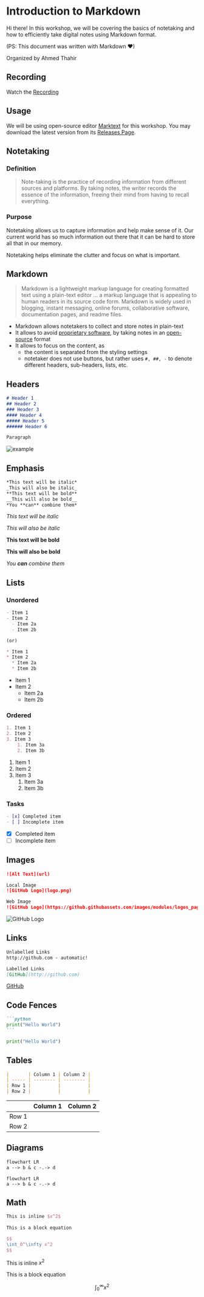 # Introduction to Markdown

Hi there! In this workshop, we will be covering the basics of notetaking and how to efficiently take digital notes using Markdown format.

(PS: This document was written with Markdown ❤)

Organized by Ahmed Thahir

## Recording

Watch the [Recording](https://drive.google.com/file/d/1Y6G_4moDglDQvYa9m2eOiisOILMnACQi/view)

## Usage

We will be using open-source editor [Marktext](https://github.com/marktext/marktext) for this workshop. You may download the latest version from its [Releases Page](https://github.com/marktext/marktext/releases).

## Notetaking

### Definition

> Note-taking is the practice of recording information from different sources and platforms. By taking notes, the writer records the essence of the information, freeing their mind from having to recall everything.

### Purpose

Notetaking allows us to capture information and help make sense of it. Our current world has so much information out there that it can be hard to store all that in our memory.

Notetaking helps eliminate the clutter and focus on what is important.

## Markdown

> Markdown is a lightweight markup language for creating formatted text using a plain-text editor … a markup language that is appealing to human readers in its source code form. Markdown is widely used in blogging, instant messaging, online forums, collaborative software, documentation pages, and readme files.

- Markdown allows notetakers to collect and store notes in plain-text
- It allows to avoid [proprietary software](https://en.wikipedia.org/wiki/Proprietary_software), by taking notes in an [open-source](https://en.wikipedia.org/wiki/Open_source) format
- It allows to focus on the content, as
  - the content is separated from the styling settings
  - notetaker does not use buttons, but rather uses `#, ##, -` to denote different headers, sub-headers, lists, etc.

## Headers

```markdown
# Header 1
## Header 2
### Header 3
#### Header 4
##### Header 5
###### Header 6

Paragraph
```

![example](assets/example.png)

## Emphasis

```markdown
*This text will be italic*
_This will also be italic_
**This text will be bold**
__This will also be bold__
*You **can** combine them*
```

*This text will be italic*

_This will also be italic_

**This text will be bold**

__This will also be bold__

*You **can** combine them*

## Lists

### Unordered

```markdown
- Item 1
- Item 2
  - Item 2a
  - Item 2b

(or)

* Item 1
* Item 2
  * Item 2a
  * Item 2b
```

- Item 1
- Item 2
  - Item 2a
  - Item 2b

### Ordered

```markdown
1. Item 1
2. Item 2
3. Item 3
	1. Item 3a
	2. Item 3b
```

1. Item 1
2. Item 2
3. Item 3
	1. Item 3a
	2. Item 3b

### Tasks

```markdown
- [x] Completed item
- [ ] Incomplete item
```

- [x] Completed item
- [ ] Incomplete item

## Images

```markdown
![Alt Text](url)

Local Image
![GitHub Logo](logo.png)

Web Image
![GitHub Logo](https://github.githubassets.com/images/modules/logos_page/GitHub-Logo.png)
```

![GitHub Logo](assets/GitHub-Logo.png)

## Links

```markdown
Unlabelled Links
http://github.com - automatic!

Labelled Links
[GitHub](http://github.com)
```

[GitHub](http://github.com)

## Code Fences

````markdown
```python
print("Hello World")
```
````

```python
print("Hello World")
```

## Tables

```markdown
|       | Column 1 | Column 2 |
| ----- | -------- | -------- |
| Row 1 |          |          |
| Row 2 |          |          |
```

|       | Column 1 | Column 2 |
| ----- | -------- | -------- |
| Row 1 |          |          |
| Row 2 |          |          |

## Diagrams

```markdown
flowchart LR
a --> b & c -.-> d
```

```mermaid
flowchart LR
a --> b & c -.-> d
```

## Math

```latex
This is inline $x^2$
 
This is a block equation

$$
\int_0^\infty x^2
$$
```

This is inline $x^2$
 
This is a block equation

$$
\int_0^\infty x^2
$$

